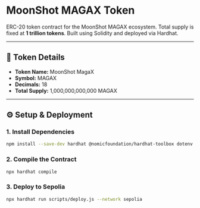 # MoonShot MAGAX Token

ERC-20 token contract for the MoonShot MAGAX ecosystem. Total supply is fixed at **1 trillion tokens**. Built using Solidity and deployed via Hardhat.

---

## 🧾 Token Details

- **Token Name:** MoonShot MagaX
- **Symbol:** MAGAX
- **Decimals:** 18
- **Total Supply:** 1,000,000,000,000 MAGAX

---

## ⚙️ Setup & Deployment

### 1. Install Dependencies

```bash
npm install --save-dev hardhat @nomicfoundation/hardhat-toolbox dotenv
```

### 2. Compile the Contract
```bash
npx hardhat compile
```

### 3. Deploy to Sepolia
```bash
npx hardhat run scripts/deploy.js --network sepolia
```
